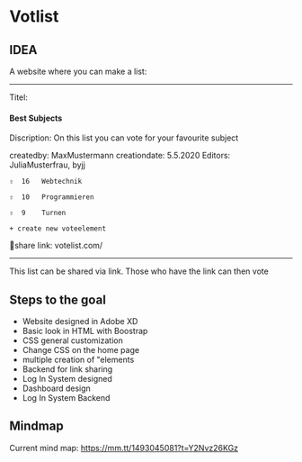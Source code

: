 # Votlist

## IDEA

A website where you can make a list:

------------------------------------

 Titel: 
#### Best Subjects
Discription:
On this list you can vote for your favourite subject

createdby: MaxMustermann
creationdate: 5.5.2020
Editors: JuliaMusterfrau, byjj

```
⇧  16   Webtechnik
```
```
⇧  10   Programmieren
```
```
⇧  9    Turnen
```
```
+ create new voteelement
```

🔗share link: votelist.com/

------------------------------------


This list can be shared via link.
Those who have the link can then vote

## Steps to the goal

+ Website designed in Adobe XD
+ Basic look in HTML with Boostrap
+ CSS general customization
+ Change CSS on the home page
+ multiple creation of "elements
+ Backend for link sharing
+ Log In System designed
+ Dashboard design
+ Log In System Backend

## Mindmap
Current mind map: https://mm.tt/1493045081?t=Y2Nvz26KGz

